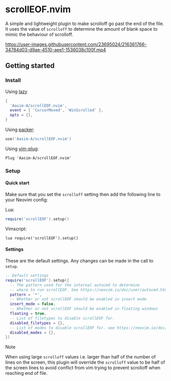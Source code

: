 scrollEOF.nvim
==============
A simple and lightweight plugin to make scrolloff go past the end of the file. It uses the value of `scrolloff` to determine the amount of blank space to mimic the behaviour of scrolloff.

https://user-images.githubusercontent.com/23695024/216361766-34784d03-d9ae-4510-aee1-1536038c100f.mp4

Getting started
---------------
### Install

Using [lazy](https://github.com/folke/lazy.nvim)
```lua
{
  'Aasim-A/scrollEOF.nvim',
  event = { 'CursorMoved', 'WinScrolled' },
  opts = {},
}
```

Using [packer](https://github.com/wbthomason/packer.nvim):
```lua
use('Aasim-A/scrollEOF.nvim')
```

Using [vim-plug](https://github.com/junegunn/vim-plug):
```vim
Plug 'Aasim-A/scrollEOF.nvim'
```

### Setup
#### Quick start
Make sure that you set the `scrolloff` setting then add the following line to your Neovim config:

Lua:
```lua
require('scrollEOF').setup()
```
Vimscript:
```vim
lua require('scrollEOF').setup()
```
#### Settings
These are the default settings. Any changes can be made in the call to `setup`.
```lua
-- Default settings
require('scrollEOF').setup({
  -- The pattern used for the internal autocmd to determine
  -- where to run scrollEOF. See https://neovim.io/doc/user/autocmd.html#autocmd-pattern
  pattern = '*',
  -- Whether or not scrollEOF should be enabled in insert mode
  insert_mode = false,
  -- Whether or not scrollEOF should be enabled in floating windows
  floating = true,
  -- List of filetypes to disable scrollEOF for.
  disabled_filetypes = {},
  -- List of modes to disable scrollEOF for. see https://neovim.io/doc/user/builtin.html#mode()
  disabled_modes = {},
})
```

> [!NOTE]  
> When using large `scrolloff` values i.e. larger than half of the number of lines on the screen, this plugin will override the `scrolloff` value to be half of the screen lines to avoid conflict from vim trying to prevent scrolloff when reaching end of file.
